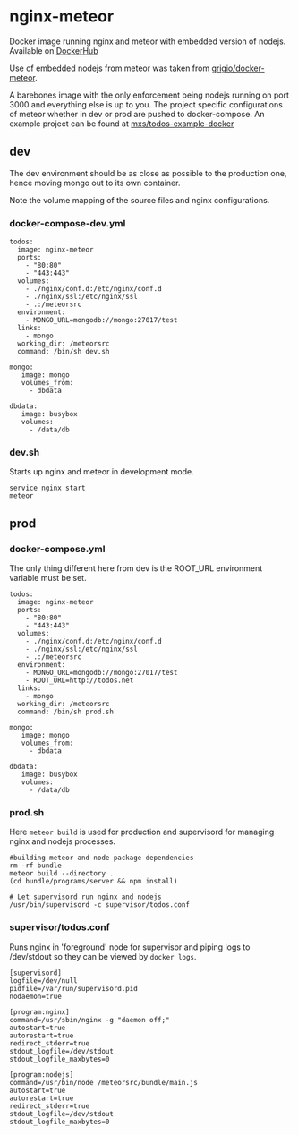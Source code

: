 # nginx-meteor
Docker image running nginx and meteor with embedded version of nodejs. Available on [DockerHub](https://registry.hub.docker.com/u/shangbang/nginx-meteor/)

Use of embedded nodejs from meteor was taken from [grigio/docker-meteor](https://github.com/grigio/docker-meteor).

A barebones image with the only enforcement being nodejs running on port 3000 and everything else is up to you. The project specific configurations of meteor whether in dev or prod are pushed to docker-compose. An example project can be found at [mxs/todos-example-docker](https://github.com/mxs/todos-example-docker)

## dev

The dev environment should be as close as possible to the production one, hence moving mongo out to its own container.

Note the volume mapping of the source files and nginx configurations.

### docker-compose-dev.yml

```
todos:
  image: nginx-meteor
  ports:
    - "80:80"
    - "443:443"
  volumes:
    - ./nginx/conf.d:/etc/nginx/conf.d
    - ./nginx/ssl:/etc/nginx/ssl
    - .:/meteorsrc
  environment:
    - MONGO_URL=mongodb://mongo:27017/test
  links:
    - mongo
  working_dir: /meteorsrc
  command: /bin/sh dev.sh

mongo:
   image: mongo
   volumes_from:
     - dbdata

dbdata:
   image: busybox
   volumes:
     - /data/db

```

### dev.sh
Starts up nginx and meteor in development mode.

```
service nginx start
meteor

```

## prod
### docker-compose.yml
The only thing different here from dev is the ROOT_URL environment variable must be set.

```
todos:
  image: nginx-meteor
  ports:
    - "80:80"
    - "443:443"
  volumes:
    - ./nginx/conf.d:/etc/nginx/conf.d
    - ./nginx/ssl:/etc/nginx/ssl
    - .:/meteorsrc
  environment:
    - MONGO_URL=mongodb://mongo:27017/test
    - ROOT_URL=http://todos.net
  links:
    - mongo
  working_dir: /meteorsrc
  command: /bin/sh prod.sh

mongo:
   image: mongo
   volumes_from:
     - dbdata

dbdata:
   image: busybox
   volumes:
     - /data/db

```
### prod.sh

Here `meteor build` is used for production and supervisord for managing nginx and nodejs processes.

```
#building meteor and node package dependencies
rm -rf bundle
meteor build --directory .
(cd bundle/programs/server && npm install)

# Let supervisord run nginx and nodejs
/usr/bin/supervisord -c supervisor/todos.conf

```

### supervisor/todos.conf
Runs nginx in 'foreground' node for supervisor and piping logs to /dev/stdout so they can be viewed by `docker logs`.

```
[supervisord]
logfile=/dev/null
pidfile=/var/run/supervisord.pid
nodaemon=true

[program:nginx]
command=/usr/sbin/nginx -g "daemon off;"
autostart=true
autorestart=true
redirect_stderr=true
stdout_logfile=/dev/stdout
stdout_logfile_maxbytes=0

[program:nodejs]
command=/usr/bin/node /meteorsrc/bundle/main.js
autostart=true
autorestart=true
redirect_stderr=true
stdout_logfile=/dev/stdout
stdout_logfile_maxbytes=0

```
